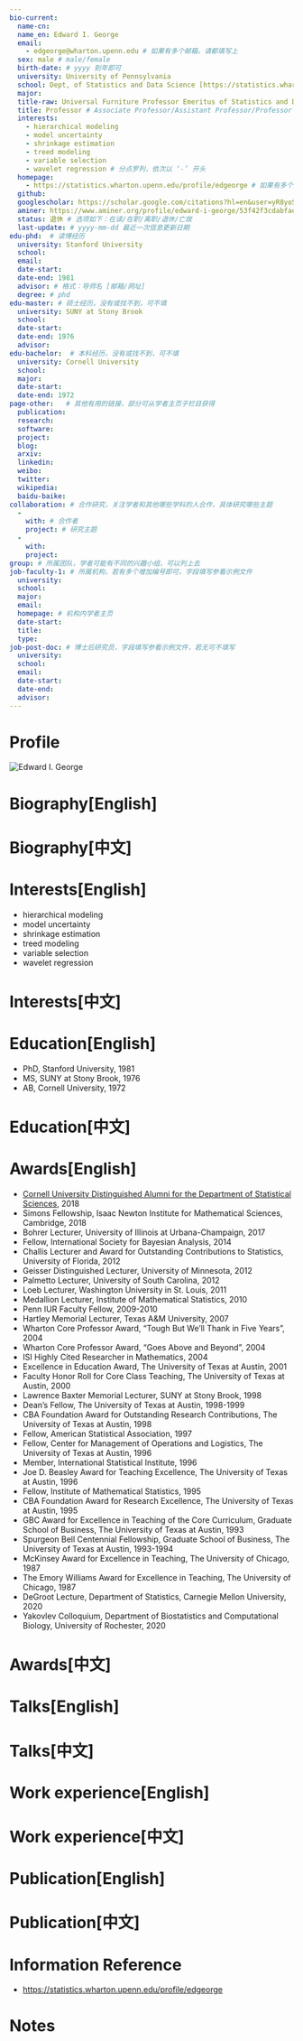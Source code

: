 ```yaml
---
bio-current:
  name-cn: 
  name_en: Edward I. George
  email: 
    - edgeorge@wharton.upenn.edu # 如果有多个邮箱，请都填写上
  sex: male # male/female
  birth-date: # yyyy 到年即可
  university: University of Pennsylvania 
  school: Dept, of Statistics and Data Science [https://statistics.wharton.upenn.edu/] # 格式：学院名称[学院官网链接]
  major: 
  title-raw: Universal Furniture Professor Emeritus of Statistics and Data Science# 主页原始字符串
  title: Professor # Associate Professor/Assistant Professor/Professor
  interests: 
    - hierarchical modeling
    - model uncertainty
    - shrinkage estimation
    - treed modeling
    - variable selection
    - wavelet regression # 分点罗列，依次以 ‘-’ 开头
  homepage: 
    - https://statistics.wharton.upenn.edu/profile/edgeorge # 如果有多个主页，请都填写上
  github: 
  googlescholar: https://scholar.google.com/citations?hl=en&user=yR8yoSYAAAAJ
  aminer: https://www.aminer.org/profile/edward-i-george/53f42f3cdabfaee1c0a4b924 # 从这里查找 https://www.aminer.org/search/person
  status: 退休 # 选项如下：在读/在职/离职/退休/亡故
  last-update: # yyyy-mm-dd 最近一次信息更新日期
edu-phd:  # 读博经历
  university: Stanford University
  school: 
  email: 
  date-start: 
  date-end: 1981
  advisor: # 格式：导师名 [邮箱/网址]
  degree: # phd
edu-master: # 硕士经历，没有或找不到，可不填
  university: SUNY at Stony Brook
  school: 
  date-start: 
  date-end: 1976
  advisor:
edu-bachelor:  # 本科经历，没有或找不到，可不填
  university: Cornell University
  school: 
  major: 
  date-start: 
  date-end: 1972
page-other:   # 其他有用的链接，部分可从学者主页子栏目获得
  publication: 
  research: 
  software: 
  project: 
  blog: 
  arxiv: 
  linkedin: 
  weibo:
  twitter:
  wikipedia:
  baidu-baike:
collaboration: # 合作研究，关注学者和其他哪些学科的人合作，具体研究哪些主题
  - 
    with: # 合作者
    project: # 研究主题
  - 
    with: 
    project: 
group: # 所属团队，学者可能有不同的兴趣小组，可以列上去
job-faculty-1: # 所属机构，若有多个增加编号即可，字段填写参看示例文件
  university: 
  school: 
  major: 
  email: 
  homepage: # 机构内学者主页
  date-start: 
  title: 
  type: 
job-post-doc: # 博士后研究员，字段填写参看示例文件，若无可不填写
  university: 
  school: 
  email: 
  date-start: 
  date-end: 
  advisor: 
---
```


# Profile

![Edward I. George](https://faculty.wharton.upenn.edu/wp-content/uploads/2016/11/EDWARD_I_GEORGE.png)

# Biography[English]

# Biography[中文]

# Interests[English]
  - hierarchical modeling
  - model uncertainty
  - shrinkage estimation
  - treed modeling
  - variable selection
  - wavelet regression 
# Interests[中文]

# Education[English]
  - PhD, Stanford University, 1981
  - MS, SUNY at Stony Brook, 1976
  - AB, Cornell University, 1972
# Education[中文]

# Awards[English]
- [Cornell University Distinguished Alumni for the Department of Statistical Sciences](https://stat.cornell.edu/cornell-day-statistics-2018), 2018
- Simons Fellowship, Isaac Newton Institute for Mathematical Sciences, Cambridge, 2018
- Bohrer Lecturer, University of Illinois at Urbana-Champaign, 2017
- Fellow, International Society for Bayesian Analysis, 2014
- Challis Lecturer and Award for Outstanding Contributions to Statistics, University of Florida, 2012
- Geisser Distinguished Lecturer, University of Minnesota, 2012
- Palmetto Lecturer, University of South Carolina, 2012
- Loeb Lecturer, Washington University in St. Louis, 2011
- Medallion Lecturer, Institute of Mathematical Statistics, 2010
- Penn IUR Faculty Fellow, 2009-2010
- Hartley Memorial Lecturer, Texas A&M University, 2007
- Wharton Core Professor Award, “Tough But We’ll Thank in Five Years”, 2004
- Wharton Core Professor Award, “Goes Above and Beyond”, 2004
- ISI Highly Cited Researcher in Mathematics, 2004
- Excellence in Education Award, The University of Texas at Austin, 2001
- Faculty Honor Roll for Core Class Teaching, The University of Texas at Austin, 2000
- Lawrence Baxter Memorial Lecturer, SUNY at Stony Brook, 1998
- Dean’s Fellow, The University of Texas at Austin, 1998-1999
- CBA Foundation Award for Outstanding Research Contributions, The University of Texas at Austin, 1998
- Fellow, American Statistical Association, 1997
- Fellow, Center for Management of Operations and Logistics, The University of Texas at Austin, 1996
- Member, International Statistical Institute, 1996
- Joe D. Beasley Award for Teaching Excellence, The University of Texas at Austin, 1996
- Fellow, Institute of Mathematical Statistics, 1995
- CBA Foundation Award for Research Excellence, The University of Texas at Austin, 1995
- GBC Award for Excellence in Teaching of the Core Curriculum, Graduate School of Business, The University of Texas at Austin, 1993
- Spurgeon Bell Centennial Fellowship, Graduate School of Business, The University of Texas at Austin, 1993-1994
- McKinsey Award for Excellence in Teaching, The University of Chicago, 1987
- The Emory Williams Award for Excellence in Teaching, The University of Chicago, 1987
- DeGroot Lecture, Department of Statistics, Carnegie Mellon University, 2020
- Yakovlev Colloquium, Department of Biostatistics and Computational Biology, University of Rochester, 2020
# Awards[中文]

# Talks[English]

# Talks[中文]

# Work experience[English]

# Work experience[中文]

# Publication[English]

# Publication[中文]

# Information Reference
  - https://statistics.wharton.upenn.edu/profile/edgeorge
# Notes